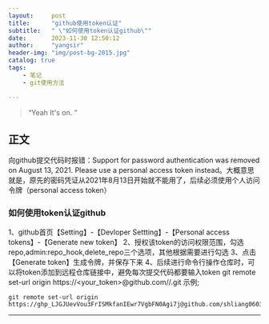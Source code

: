 ```yaml
---
layout:     post
title:      "github使用token认证"
subtitle:   " \"如何使用token认证github\""
date:       2023-11-30 12:50:12
author:     "yangsir"
header-img: "img/post-bg-2015.jpg"
catalog: true
tags:
    - 笔记
    - git使用方法

---
```


> “Yeah It's on. ”


<p id = "build"></p>

## 正文



向github提交代码时报错：Support for password authentication was removed on August 13, 2021. Please use a personal access token instead。大概意思就是，原先的密码凭证从2021年8月13日开始就不能用了，后续必须使用个人访问令牌（personal access token）


### 如何使用token认证github

1、github首页【Setting】-【Devloper Settting】-【Personal access tokens】-【Generate new token】
2、授权该token的访问权限范围，勾选repo,admin:repo_hook,delete_repo三个选项，其他根据需要进行勾选
3、点击【Generate token】生成令牌，并保存下来
4、后续进行命令行操作仓库时，可以将token添加到远程仓库链接中，避免每次提交代码都要输入token
git remote set-url origin https://<your_token>@github.com/<USERNAME>/<REPO>.git
示例;

```
git remote set-url origin https://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@github.com/shliang0603/Yolov4_DeepSocial.git/
```




---

